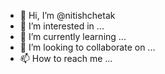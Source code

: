 - 👋 Hi, I’m @nitishchetak
- 👀 I’m interested in ...
- 🌱 I’m currently learning ...
- 💞️ I’m looking to collaborate on ...
- 📫 How to reach me ...

<!---
nitishchetak/nitishchetak is a ✨ special ✨ repository because its `README.md` (this file) appears on your GitHub profile.
You can click the Preview link to take a look at your changes.
--->
